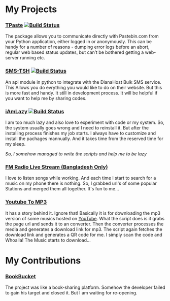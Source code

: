 # My Projects
### [TPaste](TPaste)   [![Build Status](https://travis-ci.org/rytotul/TPaste.svg?branch=master)](https://travis-ci.org/rytotul/TPaste)
The package allows you to communicate directly with Pastebin.com from your Python application, either logged in or anonymously. This can be handy for a number of reasons - dumping error logs before an abort, regular web based status updates, but can’t be bothered getting a web-server running etc.

### [SMS-TSH](SMS-TSH)   [![Build Status](https://travis-ci.org/rytotul/SMS-TSH.svg?branch=master)](https://travis-ci.org/rytotul/SMS-TSH)
An api module in python to integrate with the DianaHost Bulk SMS service. This Allows you do evrything you would like to do on their website. But this is more fast and handy. It still in development process. It will be helpful if you want to help me by sharing codes.

### [iAmLazy](iAmLazy)   [![Build Status](https://travis-ci.org/rytotul/iAmLazy.svg?branch=master)](https://travis-ci.org/rytotul/iAmLazy)
I am too much lazy and also love to experiment with code
or my system. So, the system usually goes wrong and I need to
reinstall it. But after the installing process finishes my job starts.
I always have to customize and install the pachages mannually.
And it takes time from the reserved time for my sleep.

_So, I somehow managed to write the scripts and help me to be lazy_

### [FM Radio Live Stream (Bangladesh Only)](bd-fm-radio)
I love to listen songs while working. And each time I start to search for a music on my phone there is nothing. So, I grabbed url's of some popular Stations and merged them all together. It's fun to me...

### [Youtube To MP3](Youtube2mp3)
It has a story behind it. Ignore that!
Basically it is for downloading the mp3 version of some musics hosted on [YouTube](https://youtube.com/). What the script does is it grabs the page url and sends it to an converter. Then the converter processes the media and generates a download link for mp3. The script again fetches the download link and generates a QR code for me. I simply scan the code and Whoalla! The Music starts to download...

# My Contributions
### [BookBucket](https://github.com/sakib-rahman-bangladesh/bookbucket)
The project was like a book-sharing platform. Somehow the developer failed to gain his target and closed it. But I am waiting for re-opening.
